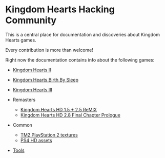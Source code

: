 # Kingdom Hearts Hacking Community

This is a central place for documentation and discoveries about Kingdom Hearts games.

Every contribution is more than welcome!

Right now the documentation contains info about the following games:

* [Kingdom Hearts II](kh2/index.md)
* [Kingdom Hearts Birth By Sleep](bbs/index.md)
* [Kingdom Hearts III](kh3/index.md)

* Remasters
    * [Kingdom Hearts HD 1.5 + 2.5 ReMIX](remasters/15plus25/index.md)
    * [Kingdom Hearts HD 2.8 Final Chapter Prologue](remasters/28fcp/index.md)
    
* Common
    * [TM2 PlayStation 2 textures](common/tm2.md)
    * [PS4 HD assets](common/hdassets.md)
 * [Tools](tool/index)